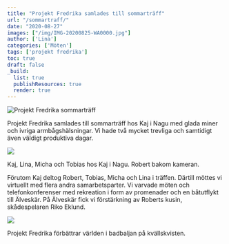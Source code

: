 ```yaml
---
title: "Projekt Fredrika samlades till sommarträff"
url: "/sommartraff/"
date: "2020-08-27"
images: ["/img/IMG-20200825-WA0000.jpg"]
author: ['Lina']
categories: ['Möten']
tags: ['projekt fredrika']
toc: true
draft: false
_build:
  list: true
  publishResources: true
  render: true
---
```


![Projekt Fredrika sommarträff](/img/IMG-20200825-WA0000.jpg)


Projekt Fredrika samlades till sommarträff hos Kaj i Nagu med glada miner och ivriga armbågshälsningar. Vi hade två mycket trevliga och samtidigt även väldigt produktiva dagar.

![](https://projektfredrika.fi/wp-content/uploads/2020/08/IMG-20200825-WA0001-1024x768.jpg)

Kaj, Lina, Micha och Tobias hos Kaj i Nagu. Robert bakom kameran.

Förutom Kaj deltog Robert, Tobias, Micha och Lina i träffen. Därtill möttes vi virtuellt med flera andra samarbetsparter. Vi varvade möten och telefonkonferenser med rekreation i form av promenader och en båtutflykt till Älveskär. På Älveskär fick vi förstärkning av Roberts kusin, skådespelaren Riko Eklund.

![](https://projektfredrika.fi/wp-content/uploads/2020/08/IMG-20200825-WA0002-1024x768.jpg)

Projekt Fredrika förbättrar världen i badbaljan på kvällskvisten.